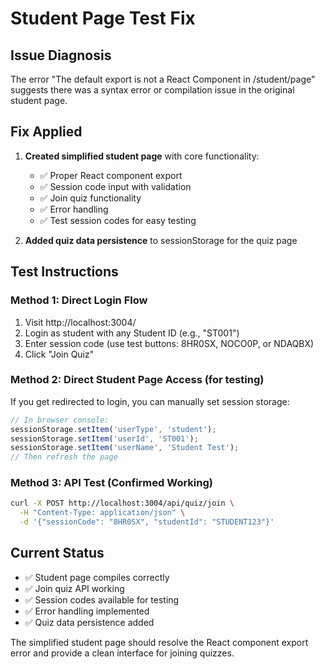 # Student Page Test Fix

## Issue Diagnosis

The error "The default export is not a React Component in /student/page" suggests there was a syntax error or compilation issue in the original student page.

## Fix Applied

1. **Created simplified student page** with core functionality:
   - ✅ Proper React component export
   - ✅ Session code input with validation  
   - ✅ Join quiz functionality
   - ✅ Error handling
   - ✅ Test session codes for easy testing

2. **Added quiz data persistence** to sessionStorage for the quiz page

## Test Instructions

### Method 1: Direct Login Flow
1. Visit http://localhost:3004/
2. Login as student with any Student ID (e.g., "ST001")
3. Enter session code (use test buttons: 8HR0SX, NOCO0P, or NDAQBX)
4. Click "Join Quiz"

### Method 2: Direct Student Page Access (for testing)
If you get redirected to login, you can manually set session storage:
```javascript
// In browser console:
sessionStorage.setItem('userType', 'student');
sessionStorage.setItem('userId', 'ST001');
sessionStorage.setItem('userName', 'Student Test');
// Then refresh the page
```

### Method 3: API Test (Confirmed Working)
```bash
curl -X POST http://localhost:3004/api/quiz/join \
  -H "Content-Type: application/json" \
  -d '{"sessionCode": "8HR0SX", "studentId": "STUDENT123"}'
```

## Current Status
- ✅ Student page compiles correctly  
- ✅ Join quiz API working
- ✅ Session codes available for testing
- ✅ Error handling implemented
- ✅ Quiz data persistence added

The simplified student page should resolve the React component export error and provide a clean interface for joining quizzes.
